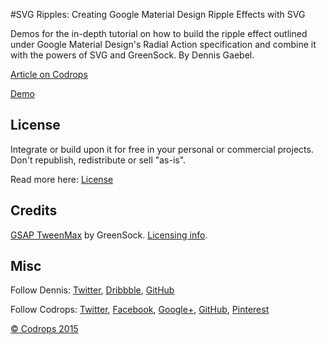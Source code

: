 #SVG Ripples: Creating Google Material Design Ripple Effects with SVG

Demos for the in-depth tutorial on how to build the ripple effect outlined under Google Material Design's Radial Action specification and combine it with the powers of SVG and GreenSock. By Dennis Gaebel.

[Article on Codrops](http://tympanus.net/codrops/?p=24882)

[Demo](http://tympanus.net/SVGRipples/)

## License

Integrate or build upon it for free in your personal or commercial projects. Don't republish, redistribute or sell "as-is".

Read more here: [License](http://tympanus.net/codrops/licensing/)

## Credits

[GSAP TweenMax](http://greensock.com/tweenmax) by GreenSock. [Licensing info](http://greensock.com/licensing/).

## Misc

Follow Dennis: [Twitter](https://twitter.com/droidpinkman), [Dribbble](https://dribbble.com/dennisgaebel), [GitHub](http://github.com/dennisgaebel)

Follow Codrops: [Twitter](http://www.twitter.com/codrops), [Facebook](http://www.facebook.com/pages/Codrops/159107397912), [Google+](https://plus.google.com/101095823814290637419), [GitHub](https://github.com/codrops), [Pinterest](http://www.pinterest.com/codrops/)

[© Codrops 2015](http://www.codrops.com)






